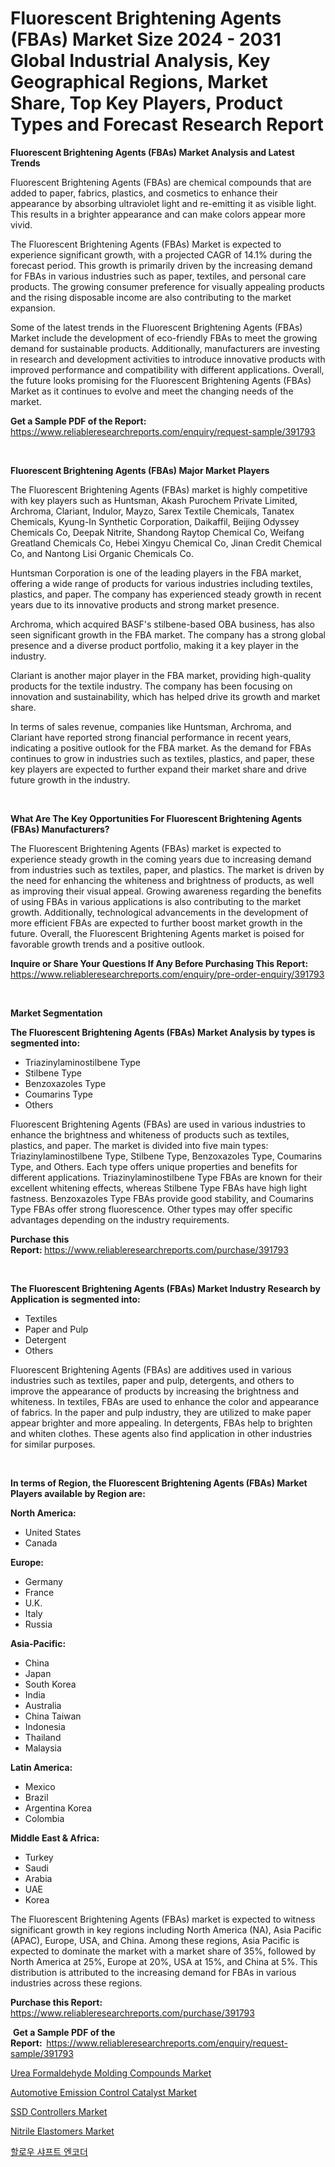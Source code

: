 <p><h1>Fluorescent Brightening Agents (FBAs) Market Size 2024 - 2031 Global Industrial Analysis, Key Geographical Regions, Market Share, Top Key Players, Product Types and Forecast Research Report</h1></p><p><strong>Fluorescent Brightening Agents (FBAs) Market Analysis and Latest Trends</strong></p>
<p><p>Fluorescent Brightening Agents (FBAs) are chemical compounds that are added to paper, fabrics, plastics, and cosmetics to enhance their appearance by absorbing ultraviolet light and re-emitting it as visible light. This results in a brighter appearance and can make colors appear more vivid.</p><p>The Fluorescent Brightening Agents (FBAs) Market is expected to experience significant growth, with a projected CAGR of 14.1% during the forecast period. This growth is primarily driven by the increasing demand for FBAs in various industries such as paper, textiles, and personal care products. The growing consumer preference for visually appealing products and the rising disposable income are also contributing to the market expansion.</p><p>Some of the latest trends in the Fluorescent Brightening Agents (FBAs) Market include the development of eco-friendly FBAs to meet the growing demand for sustainable products. Additionally, manufacturers are investing in research and development activities to introduce innovative products with improved performance and compatibility with different applications. Overall, the future looks promising for the Fluorescent Brightening Agents (FBAs) Market as it continues to evolve and meet the changing needs of the market.</p></p>
<p><strong>Get a Sample PDF of the Report:&nbsp;</strong> <a href="https://www.reliableresearchreports.com/enquiry/request-sample/391793">https://www.reliableresearchreports.com/enquiry/request-sample/391793</a></p>
<p>&nbsp;</p>
<p><strong>Fluorescent Brightening Agents (FBAs) Major Market Players</strong></p>
<p><p>The Fluorescent Brightening Agents (FBAs) market is highly competitive with key players such as Huntsman, Akash Purochem Private Limited, Archroma, Clariant, Indulor, Mayzo, Sarex Textile Chemicals, Tanatex Chemicals, Kyung-In Synthetic Corporation, Daikaffil, Beijing Odyssey Chemicals Co, Deepak Nitrite, Shandong Raytop Chemical Co, Weifang Greatland Chemicals Co, Hebei Xingyu Chemical Co, Jinan Credit Chemical Co, and Nantong Lisi Organic Chemicals Co.</p><p>Huntsman Corporation is one of the leading players in the FBA market, offering a wide range of products for various industries including textiles, plastics, and paper. The company has experienced steady growth in recent years due to its innovative products and strong market presence.</p><p>Archroma, which acquired BASF's stilbene-based OBA business, has also seen significant growth in the FBA market. The company has a strong global presence and a diverse product portfolio, making it a key player in the industry.</p><p>Clariant is another major player in the FBA market, providing high-quality products for the textile industry. The company has been focusing on innovation and sustainability, which has helped drive its growth and market share.</p><p>In terms of sales revenue, companies like Huntsman, Archroma, and Clariant have reported strong financial performance in recent years, indicating a positive outlook for the FBA market. As the demand for FBAs continues to grow in industries such as textiles, plastics, and paper, these key players are expected to further expand their market share and drive future growth in the industry.</p></p>
<p>&nbsp;</p>
<p><strong>What Are The Key Opportunities For Fluorescent Brightening Agents (FBAs) Manufacturers?</strong></p>
<p><p>The Fluorescent Brightening Agents (FBAs) market is expected to experience steady growth in the coming years due to increasing demand from industries such as textiles, paper, and plastics. The market is driven by the need for enhancing the whiteness and brightness of products, as well as improving their visual appeal. Growing awareness regarding the benefits of using FBAs in various applications is also contributing to the market growth. Additionally, technological advancements in the development of more efficient FBAs are expected to further boost market growth in the future. Overall, the Fluorescent Brightening Agents market is poised for favorable growth trends and a positive outlook.</p></p>
<p><strong>Inquire or Share Your Questions If Any Before Purchasing This Report:</strong> <a href="https://www.reliableresearchreports.com/enquiry/pre-order-enquiry/391793">https://www.reliableresearchreports.com/enquiry/pre-order-enquiry/391793</a></p>
<p>&nbsp;</p>
<p><strong>Market Segmentation</strong></p>
<p><strong>The Fluorescent Brightening Agents (FBAs) Market Analysis by types is segmented into:</strong></p>
<p><ul><li>Triazinylaminostilbene Type</li><li>Stilbene Type</li><li>Benzoxazoles Type</li><li>Coumarins Type</li><li>Others</li></ul></p>
<p><p>Fluorescent Brightening Agents (FBAs) are used in various industries to enhance the brightness and whiteness of products such as textiles, plastics, and paper. The market is divided into five main types: Triazinylaminostilbene Type, Stilbene Type, Benzoxazoles Type, Coumarins Type, and Others. Each type offers unique properties and benefits for different applications. Triazinylaminostilbene Type FBAs are known for their excellent whitening effects, whereas Stilbene Type FBAs have high light fastness. Benzoxazoles Type FBAs provide good stability, and Coumarins Type FBAs offer strong fluorescence. Other types may offer specific advantages depending on the industry requirements.</p></p>
<p><strong>Purchase this Report:&nbsp;</strong><a href="https://www.reliableresearchreports.com/purchase/391793">https://www.reliableresearchreports.com/purchase/391793</a></p>
<p>&nbsp;</p>
<p><strong>The Fluorescent Brightening Agents (FBAs) Market Industry Research by Application is segmented into:</strong></p>
<p><ul><li>Textiles</li><li>Paper and Pulp</li><li>Detergent</li><li>Others</li></ul></p>
<p><p>Fluorescent Brightening Agents (FBAs) are additives used in various industries such as textiles, paper and pulp, detergents, and others to improve the appearance of products by increasing the brightness and whiteness. In textiles, FBAs are used to enhance the color and appearance of fabrics. In the paper and pulp industry, they are utilized to make paper appear brighter and more appealing. In detergents, FBAs help to brighten and whiten clothes. These agents also find application in other industries for similar purposes.</p></p>
<p>&nbsp;</p>
<p><strong>In terms of Region, the Fluorescent Brightening Agents (FBAs) Market Players available by Region are:</strong></p>
<p>
    <p> <strong> North America: </strong>
        <ul>
            <li>United States</li>
            <li>Canada</li>
        </ul>
        </p> 
    <p> <strong> Europe: </strong>
        <ul>
            <li>Germany</li>
            <li>France</li>
            <li>U.K.</li>
            <li>Italy</li>
            <li>Russia</li>
        </ul>
        </p> 
    <p> <strong> Asia-Pacific: </strong>
        <ul>
            <li>China</li>
            <li>Japan</li>
            <li>South Korea</li>
            <li>India</li>
            <li>Australia</li>
            <li>China Taiwan</li>
            <li>Indonesia</li>
            <li>Thailand</li>
            <li>Malaysia</li>
        </ul>
        </p> 
    <p> <strong> Latin America: </strong>
        <ul>
            <li>Mexico</li>
            <li>Brazil</li>
            <li>Argentina Korea</li>
            <li>Colombia</li>
        </ul>
        </p> 
    <p> <strong> Middle East & Africa: </strong>
        <ul>
            <li>Turkey</li>
            <li>Saudi</li>
            <li>Arabia</li>
            <li>UAE</li>
            <li>Korea</li>
        </ul>
    </p>
    </p>
<p><p>The Fluorescent Brightening Agents (FBAs) market is expected to witness significant growth in key regions including North America (NA), Asia Pacific (APAC), Europe, USA, and China. Among these regions, Asia Pacific is expected to dominate the market with a market share of 35%, followed by North America at 25%, Europe at 20%, USA at 15%, and China at 5%. This distribution is attributed to the increasing demand for FBAs in various industries across these regions.</p></p>
<p><strong>Purchase this Report: </strong><a href="https://www.reliableresearchreports.com/purchase/391793">https://www.reliableresearchreports.com/purchase/391793</a></p>
<p>&nbsp;<strong>Get a Sample PDF of the Report:&nbsp;&nbsp;</strong><a href="https://www.reliableresearchreports.com/enquiry/request-sample/391793">https://www.reliableresearchreports.com/enquiry/request-sample/391793</a></p>
<p><strong></strong></p>
<p><p><a href="https://github.com/bobicer/Market-Research-Report-List-2/blob/main/urea-formaldehyde-molding-compounds-market.md">Urea Formaldehyde Molding Compounds Market</a></p><p><a href="https://noble-drawer-34c.notion.site/Automotive-Emission-Control-Catalyst-Market-Size-Growth-and-Forecast-from-2024-2031-482b4f956e444c56a17306b6ab9b1c46">Automotive Emission Control Catalyst Market</a></p><p><a href="https://view.publitas.com/reportprime-1/ssd-controllers-market-research-report-provides-critical-insights-that-can-help-shape-business-development-and-investment-strategies/">SSD Controllers Market</a></p><p><a href="https://github.com/timeliteaut/Market-Research-Report-List-1/blob/main/nitrile-elastomers-market.md">Nitrile Elastomers Market</a></p><p><a href="https://medium.com/@bkszjgzqq1851/%ED%97%90%EB%A1%9C-%EC%83%A4%ED%94%84%ED%8A%B8-%EC%9D%B8%EC%BD%94%EB%8D%94-%EC%8B%9C%EC%9E%A5-%EA%B7%9C%EB%AA%A8-%EC%8B%9C%EC%9E%A5-%EC%A0%84%EB%A7%9D-%EB%B0%8F-%EC%8B%9C%EC%9E%A5-%EC%98%88%EC%B8%A1-2024%EB%85%84%EB%B6%80%ED%84%B0-2031%EB%85%84-6c580a248ff7">할로우 샤프트 엔코더</a></p></p>